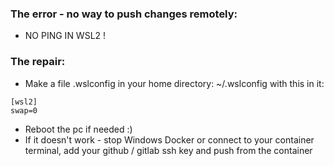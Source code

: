 ### The error - no way to push changes remotely:

  * NO PING IN WSL2 !

### The repair:

  * Make a file .wslconfig in your home directory: ~/.wslconfig with this in it:

```
[wsl2]
swap=0
```

  * Reboot the pc if needed :)
  * If it doesn't work - stop Windows Docker or connect to your container terminal, add your github / gitlab ssh key and push from the container
